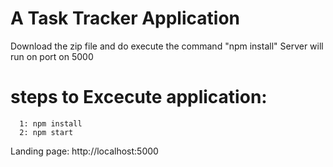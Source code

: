 # A Task Tracker Application
 Download the zip file and do execute the command "npm install" Server will run on port on 5000
# steps to Excecute application: 
      1: npm install 
      2: npm start
Landing page: http://localhost:5000
